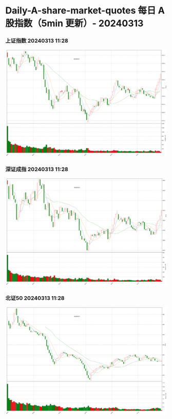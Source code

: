 
# Daily-A-share-market-quotes 每日 A 股指数（5min 更新）- 20240313

### 上证指数 20240313 11:28
![](./fig/2024/3/20240313-sh000001.png)

### 深证成指 20240313 11:28
![](./fig/2024/3/20240313-sz399001.png)

### 北证50 20240313 11:28
![](./fig/2024/3/20240313-bj899050.png)
